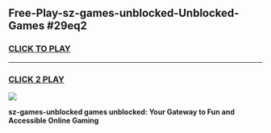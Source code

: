 
## Free-Play-sz-games-unblocked-Unblocked-Games #29eq2
<h3>
<a href="https://news.freeplayer.one?title=sz-games-unblocked&ref=8M">CLICK TO PLAY</a></h3>
<hr>

<h3>
<a href="https://news.freeplayer.one?title=sz-games-unblocked&ref=8M">CLICK 2 PLAY</a>
  
</h3>

<a href="https://news.freeplayer.one?title=sz-games-unblocked&ref=8M"><img src="https://clearcache.store/games.png"></a>


**sz-games-unblocked games unblocked: Your Gateway to Fun and Accessible Online Gaming**
